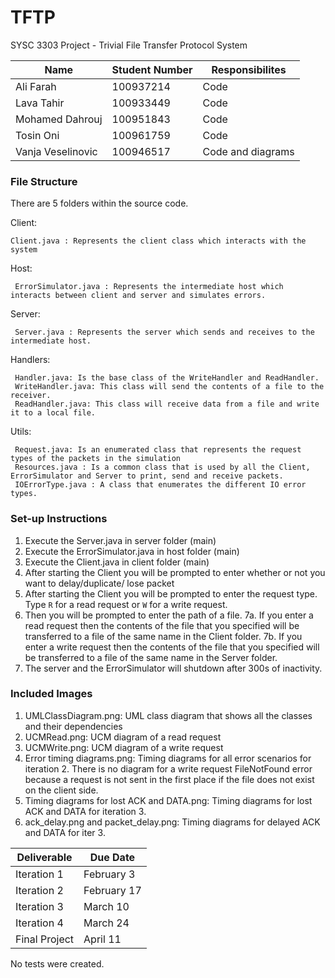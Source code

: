 # TFTP
SYSC 3303 Project - Trivial File Transfer Protocol System

| Name              | Student Number | Responsibilites   |
|-------------------|----------------|-------------------|
| Ali Farah         | 100937214      | Code				 |
| Lava Tahir        | 100933449      | Code				 |
| Mohamed Dahrouj   | 100951843      | Code				 |
| Tosin Oni         | 100961759      | Code				 |
| Vanja Veselinovic | 100946517      | Code and diagrams |


### File Structure
There are 5 folders within the source code.

Client:

    Client.java : Represents the client class which interacts with the system


Host:
	 
	 ErrorSimulator.java : Represents the intermediate host which interacts between client and server and simulates errors.

Server:
	 
	 Server.java : Represents the server which sends and receives to the intermediate host.

Handlers:
	 
	 Handler.java: Is the base class of the WriteHandler and ReadHandler.
	 WriteHandler.java: This class will send the contents of a file to the receiver.
	 ReadHandler.java: This class will receive data from a file and write it to a local file.

Utils:
	 
	 Request.java: Is an enumerated class that represents the request types of the packets in the simulation
	 Resources.java : Is a common class that is used by all the Client, ErrorSimulator and Server to print, send and receive packets.
	 IOErrorType.java : A class that enumerates the different IO error types.

### Set-up Instructions
1. Execute the Server.java in server folder (main)
2. Execute the ErrorSimulator.java in host folder (main)
3. Execute the Client.java in client folder (main)
4. After starting the Client you will be prompted to enter whether or not you want to delay/duplicate/ lose packet  
5. After starting the Client you will be prompted to enter the request type. Type `R` for a read request or `W` for a write request.
6. Then you will be prompted to enter the path of a file.
7a. If you enter a read request then the contents of the file that you specified will be transferred to a file of the same name in the Client folder.
7b. If you enter a write request then the contents of the file that you specified will be transferred to a file of the same name in the Server folder.
8. The server and the ErrorSimulator will shutdown after 300s of inactivity.

### Included  Images
1. UMLClassDiagram.png: UML class diagram that shows all the classes and their dependencies
2. UCMRead.png: UCM diagram of a read request
3. UCMWrite.png: UCM diagram of a write request
4. Error timing diagrams.png: Timing diagrams for all error scenarios for iteration 2. There is no diagram for a write request FileNotFound error because a request is not sent in the first place if the file does not exist on the client side.
5. Timing diagrams for lost ACK and DATA.png: Timing diagrams for lost ACK and DATA for iteration 3.
6. ack_delay.png and packet_delay.png: Timing diagrams for delayed ACK and DATA for iter 3.

| Deliverable   | Due Date    |
|---------------|-------------|
| Iteration 1   | February 3  |
| Iteration 2   | February 17 |
| Iteration 3   | March 10    |
| Iteration 4   | March 24    |
| Final Project | April 11    |

No tests were created.
